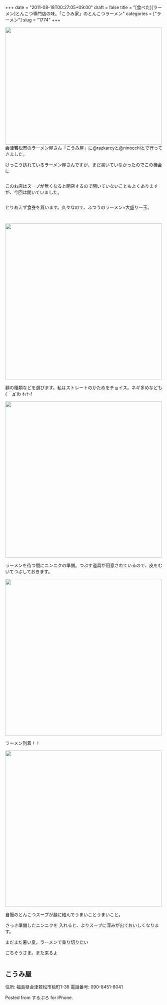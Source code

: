 +++
date = "2011-08-18T00:27:05+09:00"
draft = false
title = "[食べた][ラーメン]とんこつ専門店の味。「こうみ家」のとんこつラーメン"
categories = ["ラーメン"]
slug = "1774"
+++

<img alt="" src="http://knk-n.com/wp-content/uploads/2011/08/slooProImg_20110818000008.jpg" width="500" height="375" class="slooProImg" />
会津若松市のラーメン屋さん「こうみ屋」に@razkarcyと@ninocchiとで行ってきました。

けっこう訪れているラーメン屋さんですが、まだ書いていなかったのでこの機会に

<!--more-->
<p style="margin-top: 2em;">

このお店はスープが無くなると閉店するので開いていないこともよくありますが、今回は開いていました。
<p style="margin-top: 2em;">
とりあえず食券を買います。久々なので、ふつうのラーメン+大盛り一玉。
<p style="margin-top: 3em;">

<img alt="" src="http://knk-n.com/wp-content/uploads/2011/08/slooProImg_20110818001047.jpg" width="500" height="500" class="slooProImg" />

麺の種類などを選びます。私はストレートのかためをチョイス。ネギ多めなども( ｀д´)b ｵｯｹｰ!


<img alt="" src="http://knk-n.com/wp-content/uploads/2011/08/slooProImg_20110818001057.jpg" width="500" height="500" class="slooProImg" />

ラーメンを待つ間にニンニクの準備。つぶす道具が用意されているので、皮をむいてつぶしておきます。


<img src="http://knk-n.com/wp-content/uploads/2011/08/slooProImg_20110818001218.jpg" alt="" width="500" height="500" class="slooProImg" />

ラーメン到着！！


<img alt="" src="http://knk-n.com/wp-content/uploads/2011/08/slooProImg_20110818001240.jpg" width="500" height="500" class="slooProImg" />

自慢のとんこつスープが麺に絡んでうまいことうまいこと。

さっき準備したニンニクを
入れると、よりスープに深みが出ておいしくなります。

まだまだ暑い夏。ラーメンで乗り切りたい

ごちそうさま。また来るよ
<p style="margin-top: 3em;">
<h2>こうみ屋</h2>
住所: 福島県会津若松市桧町1-36
電話番号: 090-8451-8041

Posted from するぷろ for iPhone.
